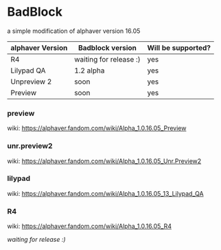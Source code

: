 # BadBlock

a simple modification of alphaver version 16.05 

| alphaver Version  | Badblock version      | Will be supported? |
|-------------------|-----------------------|--------------------|
| R4                | waiting for release :)| yes                |
| Lilypad QA        | 1.2 alpha             | yes                |
| Unpreview 2       | soon                  | yes                |
| Preview           | soon                  | yes                |


### preview
wiki: https://alphaver.fandom.com/wiki/Alpha_1.0.16.05_Preview

### unr.preview2
wiki: https://alphaver.fandom.com/wiki/Alpha_1.0.16.05_Unr.Preview2


### lilypad
wiki: https://alphaver.fandom.com/wiki/Alpha_1.0.16.05_13_Lilypad_QA

### R4
wiki: https://alphaver.fandom.com/wiki/Alpha_1.0.16.05_R4

*waiting for release :)*
